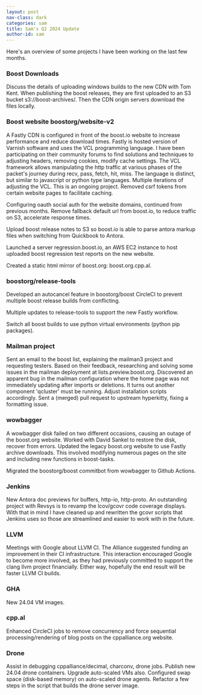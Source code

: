 ```yaml
---
layout: post
nav-class: dark
categories: sam
title: Sam's Q2 2024 Update
author-id: sam
---
```


Here's an overview of some projects I have been working on the last few months.

### Boost Downloads

Discuss the details of uploading windows builds to the new CDN with Tom Kent. When publishing the boost releases, they are first uploaded to an S3 bucket s3://boost-archives/. Then the CDN origin servers download the files locally.

### Boost website boostorg/website-v2

A Fastly CDN is configured in front of the boost.io website to increase performance and reduce download times. Fastly is hosted version of Varnish software and uses the VCL programming language. I have been participating on their community forums to find solutions and techniques to adjusting headers, removing cookies, modify cache settings. The VCL framework allows manipulating the http traffic at various phases of the packet's journey during recv, pass, fetch, hit, miss. The language is distinct, but similar to javascript or python type languages.  Multiple iterations of adjusting the VCL. This is an ongoing project. Removed csrf tokens from certain website pages to facilitate caching.

Configuring oauth social auth for the website domains, continued from previous months. Remove fallback default url from boost.io, to reduce traffic on S3, accelerate response times.

Upload boost release notes to S3 so boost.io is able to parse antora markup files when switching from Quickbook to Antora.

Launched a server regression.boost.io, an AWS EC2 instance to host uploaded boost regression test reports on the new website.

Created a static html mirror of boost.org: boost.org.cpp.al.

### boostorg/release-tools

Developed an autocancel feature in boostorg/boost CircleCI to prevent multiple boost release builds from conflicting.

Multiple updates to release-tools to support the new Fastly workflow.

Switch all boost builds to use python virtual environments (python pip packages).

### Mailman project

Sent an email to the boost list, explaining the mailman3 project and requesting testers.  Based on their feedback, researching and solving some issues in the mailman deployment at lists.preview.boost.org.  Discovered an apparent bug in the mailman configuration where the home page was not immediately updating after imports or deletions.  It turns out another component 'qcluster' must be running. Adjust installation scripts accordingly.  Sent a (merged) pull request to upstream hyperkitty, fixing a formatting issue.

### wowbagger

A wowbagger disk failed on two different occasions, causing an outage of the boost.org website. Worked with David Sankel to restore the disk, recover from errors.  Updated the legacy boost.org website to use Fastly archive downloads. This involved modifying numerous pages on the site and including new functions in boost-tasks.

Migrated the boostorg/boost commitbot from wowbagger to Github Actions.

### Jenkins

New Antora doc previews for buffers, http-io, http-proto.  An outstanding project with Revsys is to revamp the lcov/gcovr code coverage displays. With that in mind I have cleaned up and rewritten the gcovr scripts that Jenkins uses so those are streamlined and easier to work with in the future.

### LLVM
Meetings with Google about LLVM CI. The Alliance suggested funding an improvement in their CI infrastructure. This interaction encouraged Google to become more involved, as they had previously committed to support the clang llvm project financially. Either way, hopefully the end result will be faster LLVM CI builds.

### GHA

New 24.04 VM images.

### cpp.al

Enhanced CircleCI jobs to remove concurrency and force sequential processing/rendering of blog posts on the cppalliance.org website.  

### Drone

Assist in debugging cppalliance/decimal, charconv, drone jobs.  Publish new 24.04 drone containers.  Upgrade auto-scaled VMs also.  Configured swap space (disk-based memory) on auto-scaled drone agents.  Refactor a few steps in the script that builds the drone server image.
